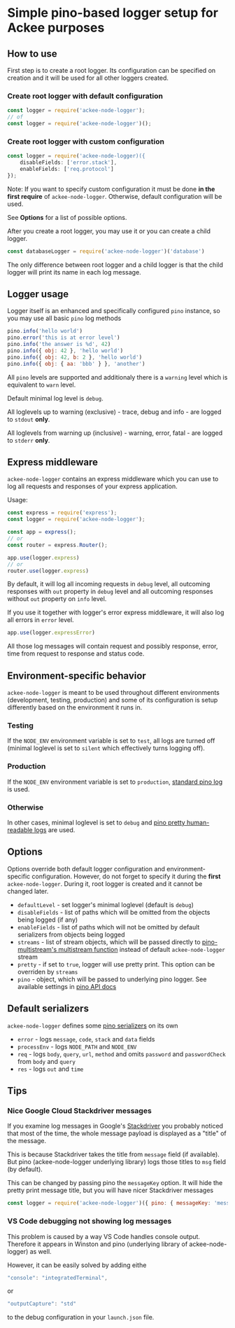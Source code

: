 # Simple pino-based logger setup for Ackee purposes

## How to use

First step is to create a root logger. Its configuration can be specified on creation and it will be used for all other loggers created.

### Create root logger with default configuration

```js
const logger = require('ackee-node-logger');
// of
const logger = require('ackee-node-logger')();
```

### Create root logger with custom configuration

```js
const logger = require('ackee-node-logger)({
    disableFields: ['error.stack'],
    enableFields: ['req.protocol']
});
```

Note: If you want to specify custom configuration it must be done **in the first require** of `ackee-node-logger`. Otherwise, default configuration will be used.

See **Options** for a list of possible options.

After you create a root logger, you may use it or you can create a child logger.

```js
const databaseLogger = require('ackee-node-logger')('database')
```

The only difference between root logger and a child logger is that the child logger will print its name in each log message.

## Logger usage

Logger itself is an enhanced and specifically configured `pino` instance, so you may use all basic `pino` log methods

```js
pino.info('hello world')
pino.error('this is at error level')
pino.info('the answer is %d', 42)
pino.info({ obj: 42 }, 'hello world')
pino.info({ obj: 42, b: 2 }, 'hello world')
pino.info({ obj: { aa: 'bbb' } }, 'another')
```

All `pino` levels are supported and additionaly there is a `warning` level which is equivalent to `warn` level.

Default minimal log level is `debug`.

All loglevels up to warning (exclusive) - trace, debug and info - are logged to `stdout` **only**.

All loglevels from warning up (inclusive) - warning, error, fatal - are logged to `stderr` **only**.

## Express middleware

`ackee-node-logger` contains an express middleware which you can use to log all requests and responses of your express application.

Usage:
```js
const express = require('express');
const logger = require('ackee-node-logger');

const app = express();
// or
const router = express.Router();

app.use(logger.express)
// or
router.use(logger.express)
```

By default, it will log all incoming requests in `debug` level, all outcoming responses with `out` property in `debug` level and all outcoming responses without `out` property on `info` level.

If you use it together with logger's error express middleware, it will also log all errors in `error` level.

```js
app.use(logger.expressError)
```

All those log messages will contain request and possibly response, error, time from request to response and status code.

## Environment-specific behavior
`ackee-node-logger` is meant to be used throughout different environments (development, testing, production) and some of its configuration is setup differently based on the environment it runs in.

### Testing
If the `NODE_ENV` environment variable is set to `test`, all logs are turned off (minimal loglevel is set to `silent` which effectively turns logging off).

### Production
If the `NODE_ENV` environment variable is set to `production`, [standard pino log](https://github.com/pinojs/pino#usage) is used.

### Otherwise
In other cases, minimal loglevel is set to `debug` and [pino pretty human-readable logs](https://github.com/pinojs/pino/blob/master/docs/API.md#pretty) are used.

## Options
Options override both default logger configuration and environment-specific configuration. However, do not forget to specify it during the **first** `ackee-node-logger`. During it, root logger is created and it cannot be changed later.

- `defaultLevel` - set logger's minimal loglevel (default is `debug`)
- `disableFields` - list of paths which will be omitted from the objects being logged (if any)
- `enableFields` - list of paths which will not be omitted by default serializers from objects being logged
- `streams` - list of stream objects, which will be passed directly to [pino-multistream's multistream function](https://github.com/pinojs/pino-multi-stream#pinomsmultistreamstreams) instead of default `ackee-node-logger` stream
- `pretty` - if set to `true`, logger will use pretty print. This option can be overriden by `streams`
- `pino` - object, which will be passed to underlying pino logger. See available settings in [pino API docs](https://github.com/pinojs/pino/blob/master/docs/API.md#pinooptions-stream)

## Default serializers
`ackee-node-logger` defines some [pino serializers](https://github.com/pinojs/pino/blob/master/docs/API.md#constructor) on its own

- `error` - logs `message`, `code`, `stack` and `data` fields
- `processEnv` - logs `NODE_PATH` and `NODE_ENV`
- `req` - logs `body`, `query`, `url`, `method` and omits `password` and `passwordCheck` from `body` and `query`
- `res` - logs `out` and `time`


## Tips

### Nice Google Cloud Stackdriver messages

If you examine log messages in Google's [Stackdriver](https://cloud.google.com/stackdriver/) you probably noticed that most of the time, the whole message payload is displayed as a "title" of the message.

This is because Stackdriver takes the title from `message` field (if available). But pino (ackee-node-logger underlying library) logs those titles to `msg` field (by default).

This can be changed by passing pino the `messageKey` option. It will hide the pretty print message title, but you will have nicer Stackdriver messages

```js
const logger = require('ackee-node-logger')({ pino: { messageKey: 'message'} });
```

### VS Code debugging not showing log messages

This problem is caused by a way VS Code handles console output. Therefore it appears in Winston and pino (underlying library of ackee-node-logger) as well.

However, it can be easily solved by adding eithe

```js
"console": "integratedTerminal",
```

or

```js
"outputCapture": "std"
```

to the debug configuration in your `launch.json` file.
